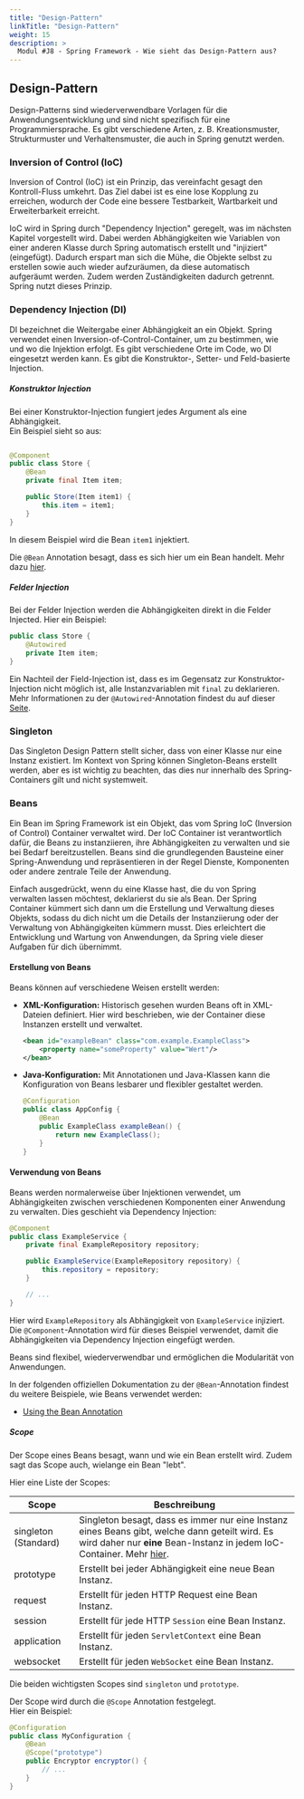```yaml
---
title: "Design-Pattern"
linkTitle: "Design-Pattern"
weight: 15
description: >
  Modul #J8 - Spring Framework - Wie sieht das Design-Pattern aus?
---
```


## Design-Pattern

Design-Patterns sind wiederverwendbare Vorlagen für die Anwendungsentwicklung und sind nicht spezifisch für eine
Programmiersprache. Es gibt verschiedene Arten, z. B. Kreationsmuster, Strukturmuster und Verhaltensmuster, die auch in
Spring genutzt werden.

### Inversion of Control (IoC)

Inversion of Control (IoC) ist ein Prinzip, das vereinfacht gesagt den Kontroll-Fluss umkehrt.
Das Ziel dabei ist es eine lose Kopplung zu erreichen, wodurch der Code eine bessere Testbarkeit,
Wartbarkeit und Erweiterbarkeit erreicht.

IoC wird in Spring durch "Dependency Injection" geregelt, was im nächsten Kapitel vorgestellt wird.
Dabei werden Abhängigkeiten wie Variablen von einer anderen Klasse durch Spring automatisch erstellt und "injiziert" (eingefügt).
Dadurch erspart man sich die Mühe, die Objekte selbst zu erstellen sowie auch wieder aufzuräumen, da diese automatisch aufgeräumt werden.
Zudem werden Zuständigkeiten dadurch getrennt. Spring nutzt dieses Prinzip.

### Dependency Injection (DI)

DI bezeichnet die Weitergabe einer Abhängigkeit an ein Objekt. Spring verwendet einen Inversion-of-Control-Container,
um zu bestimmen, wie und wo die Injektion erfolgt. Es gibt verschiedene Orte im Code, wo DI eingesetzt werden kann.
Es gibt die Konstruktor-, Setter- und Feld-basierte Injection.

##### Konstruktor Injection

Bei einer Konstruktor-Injection fungiert jedes Argument als eine Abhängigkeit.  
Ein Beispiel sieht so aus:

```java

@Component
public class Store {
    @Bean
    private final Item item;

    public Store(Item item1) {
        this.item = item1;
    }
}
```

In diesem Beispiel wird die Bean `item1` injektiert.

Die `@Bean` Annotation besagt, dass es sich hier um ein Bean handelt. Mehr dazu [hier](#beans).

##### Felder Injection

Bei der Felder Injection werden die Abhängigkeiten direkt in die Felder Injected.
Hier ein Beispiel:

```java
public class Store {
    @Autowired
    private Item item;
}
```

Ein Nachteil der Field-Injection ist, dass es im Gegensatz zur Konstruktor-Injection nicht möglich ist,
alle Instanzvariablen mit `final` zu deklarieren. Mehr Informationen zu der `@Autowired`-Annotation findest du auf dieser [Seite](annotationen.md).

### Singleton

Das Singleton Design Pattern stellt sicher, dass von einer Klasse nur eine Instanz existiert. Im Kontext von Spring
können Singleton-Beans erstellt werden, aber es ist wichtig zu beachten, das dies nur innerhalb des Spring-Containers
gilt und nicht systemweit.

### Beans

Ein Bean im Spring Framework ist ein Objekt, das vom Spring IoC (Inversion of Control) Container verwaltet wird.
Der IoC Container ist verantwortlich dafür, die Beans zu instanziieren, ihre Abhängigkeiten zu verwalten und sie
bei Bedarf bereitzustellen. Beans sind die grundlegenden Bausteine einer Spring-Anwendung und repräsentieren in der Regel Dienste,
Komponenten oder andere zentrale Teile der Anwendung.

Einfach ausgedrückt, wenn du eine Klasse hast, die du von Spring verwalten lassen möchtest, deklarierst du sie als Bean.
Der Spring Container kümmert sich dann um die Erstellung und Verwaltung dieses Objekts, sodass du dich nicht um die Details
der Instanziierung oder der Verwaltung von Abhängigkeiten kümmern musst. Dies erleichtert die Entwicklung und Wartung von Anwendungen,
da Spring viele dieser Aufgaben für dich übernimmt.

#### Erstellung von Beans

Beans können auf verschiedene Weisen erstellt werden:

- **XML-Konfiguration:** Historisch gesehen wurden Beans oft in XML-Dateien definiert. Hier wird beschrieben, wie der Container diese Instanzen erstellt und verwaltet.

  ```xml
  <bean id="exampleBean" class="com.example.ExampleClass">
      <property name="someProperty" value="Wert"/>
  </bean>
  ```

- **Java-Konfiguration:** Mit Annotationen und Java-Klassen kann die Konfiguration von Beans lesbarer und flexibler gestaltet werden.

  ```java
  @Configuration
  public class AppConfig {
      @Bean
      public ExampleClass exampleBean() {
          return new ExampleClass();
      }
  }
  ```

#### Verwendung von Beans

Beans werden normalerweise über Injektionen verwendet, um Abhängigkeiten zwischen verschiedenen Komponenten einer
Anwendung zu verwalten. Dies geschieht via Dependency Injection:

```java
@Component
public class ExampleService {
    private final ExampleRepository repository;

    public ExampleService(ExampleRepository repository) {
        this.repository = repository;
    }

    // ...
}
```

Hier wird `ExampleRepository` als Abhängigkeit von `ExampleService` injiziert. Die `@Component`-Annotation wird für dieses Beispiel verwendet, damit die Abhängigkeiten via Dependency Injection eingefügt werden.

Beans sind flexibel, wiederverwendbar und ermöglichen die Modularität von Anwendungen.

In der folgenden offiziellen Dokumentation zu der `@Bean`-Annotation findest du weitere Beispiele, wie Beans verwendet werden:

- [Using the Bean Annotation](https://docs.spring.io/spring-framework/docs/current/reference/html/core.html#beans-java-bean-annotation)

##### Scope

Der Scope eines Beans besagt, wann und wie ein Bean erstellt wird. Zudem sagt das Scope auch, wielange ein Bean "lebt".

Hier eine Liste der Scopes:

| Scope                | Beschreibung                                                                                                                                                                          |
| -------------------- |---------------------------------------------------------------------------------------------------------------------------------------------------------------------------------------|
| singleton (Standard) | Singleton besagt, dass es immer nur eine Instanz eines Beans gibt, welche dann geteilt wird. Es wird daher nur **eine** Bean-Instanz in jedem IoC-Container. Mehr [hier](#singleton). |
| prototype            | Erstellt bei jeder Abhängigkeit eine neue Bean Instanz.                                                                                                                               |
| request              | Erstellt für jeden HTTP Request eine Bean Instanz.                                                                                                                                    |
| session              | Erstellt für jede HTTP `Session` eine Bean Instanz.                                                                                                                                   |
| application          | Erstellt für jeden `ServletContext` eine Bean Instanz.                                                                                                                                |
| websocket            | Erstellt für jeden `WebSocket` eine Bean Instanz.                                                                                                                                     |

Die beiden wichtigsten Scopes sind `singleton` und `prototype`.

Der Scope wird durch die `@Scope` Annotation festgelegt.  
Hier ein Beispiel:

```java
@Configuration
public class MyConfiguration {
    @Bean
    @Scope("prototype")
    public Encryptor encryptor() {
        // ...
    }
}
```
